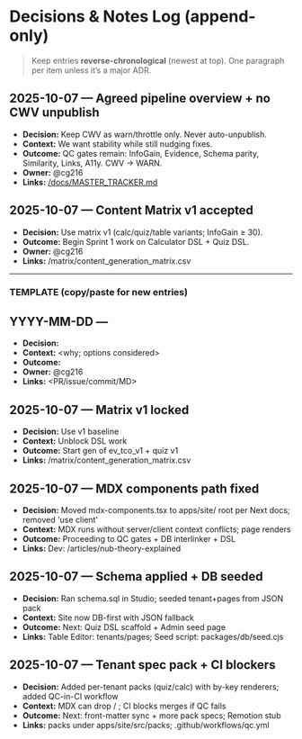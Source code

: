# Decisions & Notes Log (append-only)

> Keep entries **reverse-chronological** (newest at top). One paragraph per item unless it’s a major ADR.

## 2025-10-07 — Agreed pipeline overview + no CWV unpublish
- **Decision:** Keep CWV as warn/throttle only. Never auto-unpublish.
- **Context:** We want stability while still nudging fixes.
- **Outcome:** QC gates remain: InfoGain, Evidence, Schema parity, Similarity, Links, A11y. CWV -> WARN.
- **Owner:** @cg216
- **Links:** [/docs/MASTER_TRACKER.md](../docs/MASTER_TRACKER.md)

## 2025-10-07 — Content Matrix v1 accepted
- **Decision:** Use matrix v1 (calc/quiz/table variants; InfoGain ≥ 30).
- **Outcome:** Begin Sprint 1 work on Calculator DSL + Quiz DSL.
- **Owner:** @cg216
- **Links:** /matrix/content_generation_matrix.csv

---

### TEMPLATE (copy/paste for new entries)
## YYYY-MM-DD — <Short decision title>
- **Decision:** <what we chose>
- **Context:** <why; options considered>
- **Outcome:** <what changes now>
- **Owner:** @cg216
- **Links:** <PR/issue/commit/MD>

## 2025-10-07 — Matrix v1 locked
- **Decision:** Use v1 baseline
- **Context:** Unblock DSL work
- **Outcome:** Start gen of ev_tco_v1 + quiz v1
- **Links:** /matrix/content_generation_matrix.csv

## 2025-10-07 — MDX components path fixed
- **Decision:** Moved mdx-components.tsx to apps/site/ root per Next docs; removed 'use client'
- **Context:** MDX runs without server/client context conflicts; page renders
- **Outcome:** Proceeding to QC gates + DB interlinker + DSL
- **Links:** Dev: <your Codespaces URL>/articles/nub-theory-explained

## 2025-10-07 — Schema applied + DB seeded
- **Decision:** Ran schema.sql in Studio; seeded tenant+pages from JSON pack
- **Context:** Site now DB-first with JSON fallback
- **Outcome:** Next: Quiz DSL scaffold + Admin seed page
- **Links:** Table Editor: tenants/pages; Seed script: packages/db/seed.cjs

## 2025-10-07 — Tenant spec pack + CI blockers
- **Decision:** Added per-tenant packs (quiz/calc) with by-key renderers; added QC-in-CI workflow
- **Context:** MDX can drop <QuizByKey> / <CalculatorByKey>; CI blocks merges if QC fails
- **Outcome:** Next: front-matter sync + more pack specs; Remotion stub
- **Links:** packs under apps/site/src/packs; .github/workflows/qc.yml
